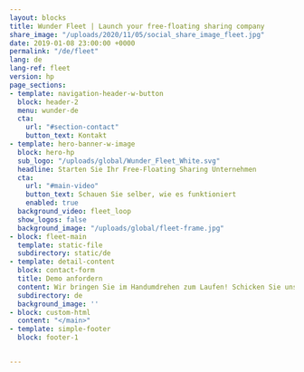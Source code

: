 ```yaml
---
layout: blocks
title: Wunder Fleet | Launch your free-floating sharing company
share_image: "/uploads/2020/11/05/social_share_image_fleet.jpg"
date: 2019-01-08 23:00:00 +0000
permalink: "/de/fleet"
lang: de
lang-ref: fleet
version: hp
page_sections:
- template: navigation-header-w-button
  block: header-2
  menu: wunder-de
  cta:
    url: "#section-contact"
    button_text: Kontakt
- template: hero-banner-w-image
  block: hero-hp
  sub_logo: "/uploads/global/Wunder_Fleet_White.svg"
  headline: Starten Sie Ihr Free-Floating Sharing Unternehmen
  cta:
    url: "#main-video"
    button_text: Schauen Sie selber, wie es funktioniert
    enabled: true
  background_video: fleet_loop
  show_logos: false
  background_image: "/uploads/global/fleet-frame.jpg"
- block: fleet-main
  template: static-file
  subdirectory: static/de
- template: detail-content
  block: contact-form
  title: Demo anfordern
  content: Wir bringen Sie im Handumdrehen zum Laufen! Schicken Sie uns ein paar Informationen und wir werden uns in den nächsten 24 Stunden mit Ihnen in Verbindung setzen.
  subdirectory: de
  background_image: ''
- block: custom-html
  content: "</main>"
- template: simple-footer
  block: footer-1


---
```

